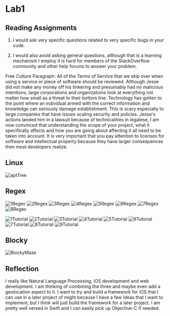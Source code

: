 # Lab1


## Reading Assignments

1) I would ask very specific questions related to very specific bugs in your code.

2) I would also avoid asking general questions, although that is a learning mechanism I employ it is hard for members of the StackOverflow community and other help forums to answer your problem.

Free Culture Paragraph:
All of the Terms of Service that we skip over when using a service or piece of software should be reviewed. Although Jesse did not make any money off his tinkering and presumably had no malicious intentions, large corporations and organizations look at everything not matter how small as a threat to their bottom line. Technology has gotten to the point where an individual armed with the correct information and knowledge can seriously damage establishment. This is scary especially to large companies that have issues scaling security and policies. Jesse's actions landed him in a lawsuit because of technicalities in legalese, I am now convinced that understanding the scope of your project, what it specifically affects and how you are going about affecting it all need to be taken into account. It is very important that you pay attention to licenses for software and intellectual property because they have larger consequences then most developers realize. 

## Linux 

![aptTree](/images/lab1-images/ubuntu.png)
  
## Regex
![1Regex](/images/lab1-images/ex1.png)
![2Regex](/images/lab1-images/ex112.png)
![3Regex](/images/lab1-images/ex2.png)
![4Regex](/images/lab1-images/ex3.png)
![5Regex](/images/lab1-images/ex4.png)
![6Regex](/images/lab1-images/ex5.png)
![7Regex](/images/lab1-images/ex6.png)
![8Regex](/images/lab1-images/ex7.png)

![1Tutorial](/images/lab1-images/tutorial1.png)
![2Tutorial](/images/lab1-images/tutorial2.png)
![3Tutorial](/images/lab1-images/tutorial3.png)
![4Tutorial](/images/lab1-images/tutorial4.png)
![5Tutorial](/images/lab1-images/tutorial5.png)
![6Tutorial](/images/lab1-images/tutorial6.png)
![7Tutorial](/images/lab1-images/tutorial7.png)
![8Tutorial](/images/lab1-images/tutorial8.png)
![9Tutorial](/images/lab1-images/tutorial9.png)


## Blocky

![BlockyMaze](/images/lab1-images/blocky.png)


## Reflection

I really like Natural Language Processing, iOS development and web development. I am thinking of combining the three and maybe even add a geolocation aspect to it. I want to try and build a framework for iOS that I can use in a later project of might because I have a few ideas that I want to implement, but I think will just build the framework for a later project. I am pretty well versed in Swift and I can easily pick up Objective-C if needed.
